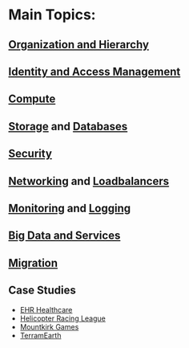 
# Main Topics: 

## [Organization and Hierarchy](./Org/org.md)

## [Identity and Access Management](./IAM/iam.md)

## [Compute](./Compute/compute.md)

## [Storage](./StorageAndDatabases/storage.md) and [Databases](./StorageAndDatabases/databases.md)

## [Security](./Security/security.md)

## [Networking](./Networking/networking.md) and [Loadbalancers](./Networking/loadbalancers.md)

## [Monitoring](./MonitoringLogging/monitoring.md) and [Logging](./MonitoringLogging/logging.md)

## [Big Data and Services](./BigData/bigdata.md)

## [Migration](./Migration/migration.md)

## Case Studies
 - [EHR Healthcare](./CaseStudies/ehr.md)
 - [Helicopter Racing League](./CaseStudies/hrl.md)
 - [Mountkirk Games](./CaseStudies/mountkirk.md)
 - [TerramEarth](./CaseStudies/terramearth.md)